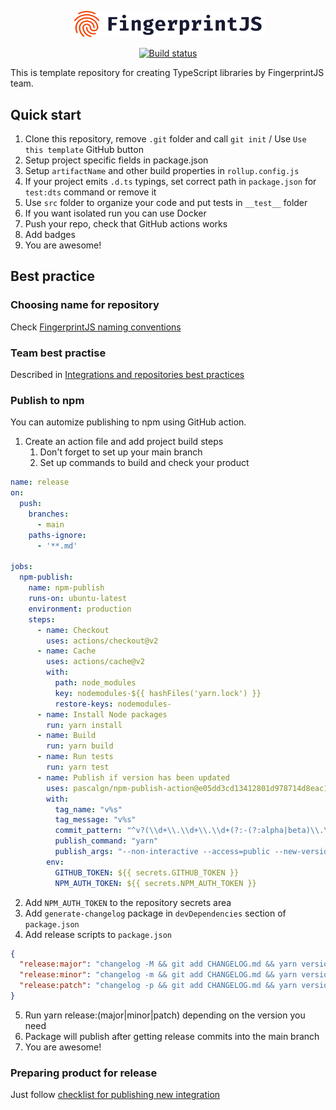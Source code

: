 <p align="center">
  <a href="https://fingerprintjs.com">
    <img src="resources/logo.svg" alt="FingerprintJS" width="312px" />
  </a>
</p>
<p align="center">
  <a href="https://github.com/fingerprintjs/library-template-typescript/actions/workflows/build.yml">
    <img src="https://github.com/fingerprintjs/library-template-typescript/actions/workflows/build.yml/badge.svg" alt="Build status">
  </a>
</p>
This is template repository for creating TypeScript libraries by FingerprintJS team.

## Quick start

1. Clone this repository, remove `.git` folder and call `git init` / Use `Use this template` GitHub button
2. Setup project specific fields in package.json
3. Setup `artifactName` and other build properties in `rollup.config.js`
4. If your project emits `.d.ts` typings, set correct path in `package.json` for `test:dts` command or remove it 
5. Use `src` folder to organize your code and put tests in `__test__` folder
6. If you want isolated run you can use Docker
7. Push your repo, check that GitHub actions works
8. Add badges
9. You are awesome!

## Best practice

### Choosing name for repository

Check [FingerprintJS naming conventions](https://github.com/fingerprintjs/home/wiki/FingerprintJS-Naming-Conventions)

### Team best practise

Described in [Integrations and repositories best practices](https://github.com/fingerprintjs/home/wiki/Integrations-and-repositories-best-practices)

### Publish to npm

You can automize publishing to npm using GitHub action.

1. Create an action file and add project build steps
   1. Don't forget to set up your main branch
   2. Set up commands to build and check your product

```yaml
name: release
on:
  push:
    branches:
      - main
    paths-ignore:
      - '**.md'

jobs:
  npm-publish:
    name: npm-publish
    runs-on: ubuntu-latest
    environment: production
    steps:
      - name: Checkout
        uses: actions/checkout@v2
      - name: Cache
        uses: actions/cache@v2
        with:
          path: node_modules
          key: nodemodules-${{ hashFiles('yarn.lock') }}
          restore-keys: nodemodules-
      - name: Install Node packages
        run: yarn install
      - name: Build
        run: yarn build
      - name: Run tests
        run: yarn test
      - name: Publish if version has been updated
        uses: pascalgn/npm-publish-action@e05dd3cd13412801d978714d8eac1cb922826da1
        with:
          tag_name: "v%s"
          tag_message: "v%s"
          commit_pattern: "^v?(\\d+\\.\\d+\\.\\d+(?:-(?:alpha|beta)\\.\\d+)?)$"
          publish_command: "yarn"
          publish_args: "--non-interactive --access=public --new-version"
        env:
          GITHUB_TOKEN: ${{ secrets.GITHUB_TOKEN }}
          NPM_AUTH_TOKEN: ${{ secrets.NPM_AUTH_TOKEN }}
```
2. Add `NPM_AUTH_TOKEN` to the repository secrets area
3. Add `generate-changelog` package in `devDependencies` section of `package.json`
4. Add release scripts to `package.json`
```json
{
  "release:major": "changelog -M && git add CHANGELOG.md && yarn version --major --no-git-tag-version",
  "release:minor": "changelog -m && git add CHANGELOG.md && yarn version --minor --no-git-tag-version",
  "release:patch": "changelog -p && git add CHANGELOG.md && yarn version --patch --no-git-tag-version"
}
```
5. Run yarn release:(major|minor|patch) depending on the version you need
6. Package will publish after getting release commits into the main branch
7. You are awesome!

### Preparing product for release
Just follow [checklist for publishing new integration](https://github.com/fingerprintjs/home/wiki/Checklist-for-publishing-new-integration)
